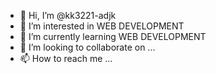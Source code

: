 - 👋 Hi, I’m @kk3221-adjk
- 👀 I’m interested in WEB DEVELOPMENT 
- 🌱 I’m currently learning WEB DEVELOPMENT
- 💞️ I’m looking to collaborate on ...
- 📫 How to reach me ...

<!---
kk3221-adjk/kk3221-adjk is a ✨ special ✨ repository because its `README.md` (this file) appears on your GitHub profile.
You can click the Preview link to take a look at your changes.
--->
